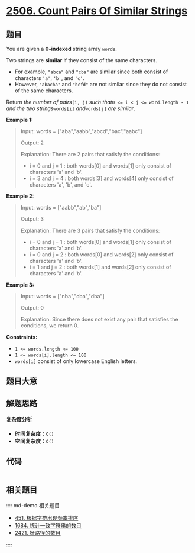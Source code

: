 # [2506. Count Pairs Of Similar Strings](https://leetcode.com/problems/count-pairs-of-similar-strings/)

## 题目

You are given a **0-indexed** string array `words`.

Two strings are **similar** if they consist of the same characters.

- For example, `"abca"` and `"cba"` are similar since both consist of characters `'a'`, `'b'`, and `'c'`.
- However, `"abacba"` and `"bcfd"` are not similar since they do not consist of the same characters.

Return _the number of pairs_`(i, j)` _such that_`0 <= i < j <= word.length -
1` _and the two strings_`words[i]` _and_`words[j]` _are similar_.

**Example 1:**

> Input: words = ["aba","aabb","abcd","bac","aabc"]
>
> Output: 2
>
> Explanation: There are 2 pairs that satisfy the conditions:
>
> - i = 0 and j = 1 : both words[0] and words[1] only consist of characters 'a' and 'b'.
> - i = 3 and j = 4 : both words[3] and words[4] only consist of characters 'a', 'b', and 'c'.

**Example 2:**

> Input: words = ["aabb","ab","ba"]
>
> Output: 3
>
> Explanation: There are 3 pairs that satisfy the conditions:
>
> - i = 0 and j = 1 : both words[0] and words[1] only consist of characters 'a' and 'b'.
> - i = 0 and j = 2 : both words[0] and words[2] only consist of characters 'a' and 'b'.
> - i = 1 and j = 2 : both words[1] and words[2] only consist of characters 'a' and 'b'.

**Example 3:**

> Input: words = ["nba","cba","dba"]
>
> Output: 0
>
> Explanation: Since there does not exist any pair that satisfies the conditions, we return 0.

**Constraints:**

- `1 <= words.length <= 100`
- `1 <= words[i].length <= 100`
- `words[i]` consist of only lowercase English letters.

## 题目大意

## 解题思路

#### 复杂度分析

- **时间复杂度**：`O()`
- **空间复杂度**：`O()`

## 代码

```javascript

```

## 相关题目

:::: md-demo 相关题目

- [451. 根据字符出现频率排序](https://leetcode.com/problems/sort-characters-by-frequency)
- [1684. 统计一致字符串的数目](https://leetcode.com/problems/count-the-number-of-consistent-strings)
- [2421. 好路径的数目](https://leetcode.com/problems/number-of-good-paths)

::::
